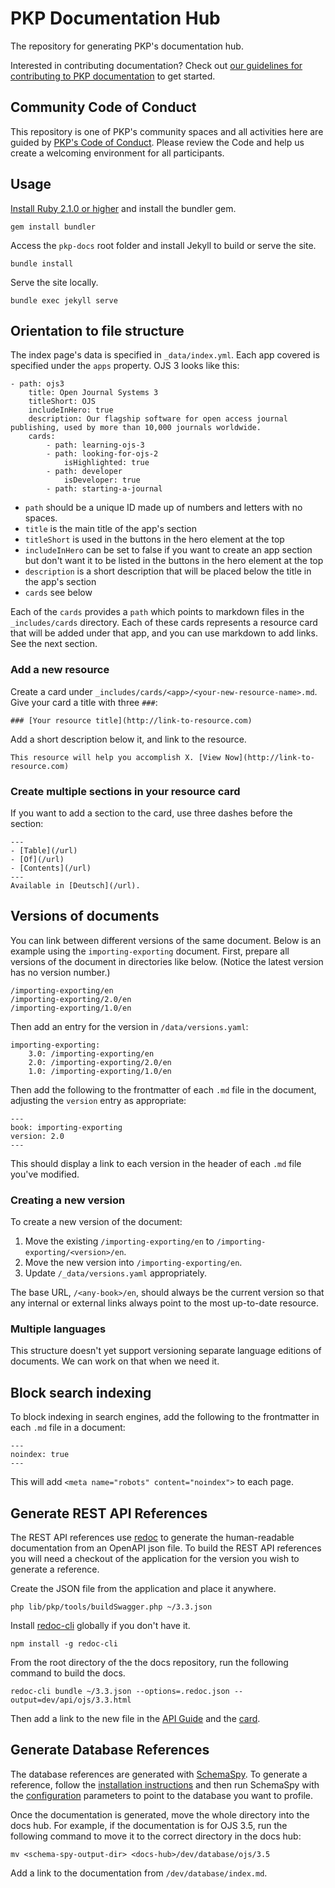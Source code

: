 # PKP Documentation Hub

The repository for generating PKP's documentation hub.

Interested in contributing documentation? Check out [our guidelines for contributing to PKP documentation](https://docs.pkp.sfu.ca/contributing/) to get started.

## Community Code of Conduct

This repository is one of PKP's community spaces and all activities here are guided by [PKP's Code of Conduct](https://pkp.sfu.ca/code-of-conduct/). Please review the Code and help us create a welcoming environment for all participants.

## Usage

[Install Ruby 2.1.0 or higher](https://www.ruby-lang.org/en/documentation/installation/) and install the bundler gem.

```
gem install bundler
```

Access the `pkp-docs` root folder and install Jekyll to build or serve the site.

```
bundle install
```

Serve the site locally.

```
bundle exec jekyll serve
```

## Orientation to file structure

The index page's data is specified in `_data/index.yml`. Each app covered is specified under the `apps` property. OJS 3 looks like this:

```
- path: ojs3
	title: Open Journal Systems 3
	titleShort: OJS
	includeInHero: true
	description: Our flagship software for open access journal publishing, used by more than 10,000 journals worldwide.
	cards:
		- path: learning-ojs-3
		- path: looking-for-ojs-2
			isHighlighted: true
		- path: developer
			isDeveloper: true
		- path: starting-a-journal
```

- `path` should be a unique ID made up of numbers and letters with no spaces.
- `title` is the main title of the app's section
- `titleShort` is used in the buttons in the hero element at the top
- `includeInHero` can be set to false if you want to create an app section but don't want it to be listed in the buttons in the hero element at the top
- `description` is a short description that will be placed below the title in the app's section
- `cards` see below

Each of the `cards` provides a `path` which points to markdown files in the `_includes/cards` directory. Each of these cards represents a resource card that will be added under that app, and you can use markdown to add links. See the next section.

### Add a new resource

Create a card under `_includes/cards/<app>/<your-new-resource-name>.md`. Give your card a title with three `###`:

```
### [Your resource title](http://link-to-resource.com)
```

Add a short description below it, and link to the resource.

```
This resource will help you accomplish X. [View Now](http://link-to-resource.com)
```

### Create multiple sections in your resource card

If you want to add a section to the card, use three dashes before the section:

```
---
- [Table](/url)
- [Of](/url)
- [Contents](/url)
---
Available in [Deutsch](/url).
```

## Versions of documents

You can link between different versions of the same document. Below is an example using the `importing-exporting` document. First, prepare all versions of the document in directories like below. (Notice the latest version has no version number.)

```
/importing-exporting/en
/importing-exporting/2.0/en
/importing-exporting/1.0/en
```

Then add an entry for the version in `/data/versions.yaml`:

```
importing-exporting:
	3.0: /importing-exporting/en
	2.0: /importing-exporting/2.0/en
	1.0: /importing-exporting/1.0/en
```

Then add the following to the frontmatter of each `.md` file in the document, adjusting the `version` entry as appropriate:

```
---
book: importing-exporting
version: 2.0
---
```

This should display a link to each version in the header of each `.md` file you've modified.

### Creating a new version

To create a new version of the document:

1. Move the existing `/importing-exporting/en` to `/importing-exporting/<version>/en`.
2. Move the new version into `/importing-exporting/en`.
3. Update `/_data/versions.yaml` appropriately.

The base URL, `/<any-book>/en`, should always be the current version so that any internal or external links always point to the most up-to-date resource.

### Multiple languages

This structure doesn't yet support versioning separate language editions of documents. We can work on that when we need it.

## Block search indexing

To block indexing in search engines, add the following to the frontmatter in each `.md` file in a document:

```
---
noindex: true
---
```

This will add `<meta name="robots" content="noindex">` to each page.

## Generate REST API References

The REST API references use [redoc](https://github.com/Redocly/redoc) to generate the human-readable documentation from an OpenAPI json file. To build the REST API references you will need a checkout of the application for the version you wish to generate a reference.

Create the JSON file from the application and place it anywhere.

```
php lib/pkp/tools/buildSwagger.php ~/3.3.json
```

Install [redoc-cli](https://www.npmjs.com/package/redoc-cli) globally if you don't have it.

```
npm install -g redoc-cli
```

From the root directory of the the docs repository, run the following command to build the docs.

```
redoc-cli bundle ~/3.3.json --options=.redoc.json --output=dev/api/ojs/3.3.html
```

Then add a link to the new file in the [API Guide](./dev/api/index.md) and the [card](./_includes/cards/dev/rest-api.md).

## Generate Database References

The database references are generated with [SchemaSpy](https://schemaspy.org/). To generate a reference, follow the [installation instructions](https://schemaspy.readthedocs.io/en/latest/installation.html) and then run SchemaSpy with the [configuration](https://schemaspy.readthedocs.io/en/latest/started.html) parameters to point to the database you want to profile.

Once the documentation is generated, move the whole directory into the docs hub. For example, if the documentation is for OJS 3.5, run the following command to move it to the correct directory in the docs hub:

```
mv <schema-spy-output-dir> <docs-hub>/dev/database/ojs/3.5
```

Add a link to the documentation from `/dev/database/index.md`.

